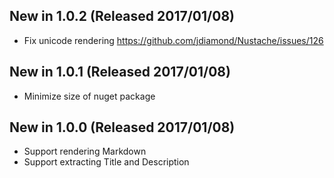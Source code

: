 ## New in 1.0.2 (Released 2017/01/08)
* Fix unicode rendering https://github.com/jdiamond/Nustache/issues/126

## New in 1.0.1 (Released 2017/01/08)
* Minimize size of nuget package

## New in 1.0.0 (Released 2017/01/08)
* Support rendering Markdown
* Support extracting Title and Description